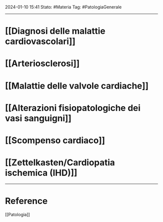 2024-01-10 15:41
Stato: #Materia 
Tag: #PatologiaGenerale 

---
# [[Diagnosi delle malattie cardiovascolari]]
# [[Arteriosclerosi]]
# [[Malattie delle valvole cardiache]]
# [[Alterazioni fisiopatologiche dei vasi sanguigni]]
# [[Scompenso cardiaco]]
# [[Zettelkasten/Cardiopatia ischemica (IHD)]]







---
# Reference
[[Patologia]]
